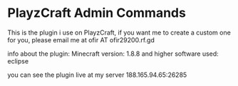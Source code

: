 # PlayzCraft Admin Commands
This is the plugin i use on PlayzCraft, if you want me to create a custom one for you, please email me at ofir AT ofir29200.rf.gd

info about the plugin:
Minecraft version: 1.8.8 and higher
software used: eclipse

you can see the plugin live at my server 188.165.94.65:26285

